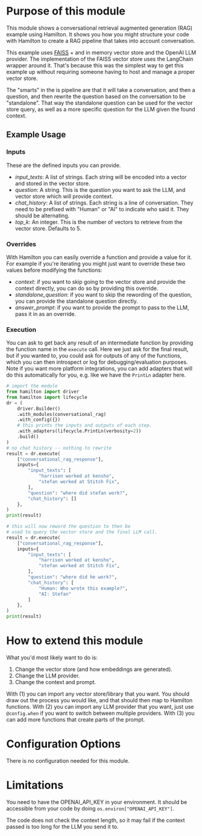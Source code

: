 # Purpose of this module

This module shows a conversational retrieval augmented generation (RAG) example using
Hamilton. It shows you how you might structure your code with Hamilton to
create a RAG pipeline that takes into account conversation.

This example uses [FAISS](https://engineering.fb.com/2017/03/29/data-infrastructure/faiss-a-library-for-efficient-similarity-search/) + and in memory vector store and the OpenAI LLM provider.
The implementation of the FAISS vector store uses the LangChain wrapper around it.
That's because this was the simplest way to get this example up without requiring
someone having to host and manage a proper vector store.

The "smarts" in the is pipeline are that it will take a conversation, and then a question,
and then rewrite the question based on the conversation to be "standalone". That way
the standalone question can be used for the vector store query, as well as a more
specific question for the LLM given the found context.

## Example Usage

### Inputs
These are the defined inputs you can provide.

 - *input_texts*: A list of strings. Each string will be encoded into a vector and stored in the vector store.
 - *question*: A string. This is the question you want to ask the LLM, and vector store which will provide context.
 - *chat_history*: A list of strings. Each string is a line of conversation. They need to be prefixed with "Human" or "AI" to indicate who said it. They should be alternating.
 - *top_k*: An integer. This is the number of vectors to retrieve from the vector store. Defaults to 5.

### Overrides
With Hamilton you can easily override a function and provide a value for it. For example if you're
iterating you might just want to override these two values before modifying the functions:

 - *context*: if you want to skip going to the vector store and provide the context directly, you can do so by providing this override.
 - *standalone_question*: if you want to skip the rewording of the question, you can provide the standalone question directly.
 - *answer_prompt*: if you want to provide the prompt to pass to the LLM, pass it in as an override.

### Execution
You can ask to get back any result of an intermediate function by providing the function name in the `execute` call.
Here we just ask for the final result, but if you wanted to, you could ask for outputs of any of the functions, which
you can then introspect or log for debugging/evaluation purposes. Note if you want more platform integrations,
you can add adapters that will do this automatically for you, e.g. like we have the `PrintLn` adapter here.

```python
# import the module
from hamilton import driver
from hamilton import lifecycle
dr = (
    driver.Builder()
    .with_modules(conversational_rag)
    .with_config({})
    # this prints the inputs and outputs of each step.
    .with_adapters(lifecycle.PrintLn(verbosity=2))
    .build()
)
# no chat history -- nothing to rewrite
result = dr.execute(
    ["conversational_rag_response"],
    inputs={
        "input_texts": [
            "harrison worked at kensho",
            "stefan worked at Stitch Fix",
        ],
        "question": "where did stefan work?",
        "chat_history": []
    },
)
print(result)

# this will now reword the question to then be
# used to query the vector store and the final LLM call.
result = dr.execute(
    ["conversational_rag_response"],
    inputs={
        "input_texts": [
            "harrison worked at kensho",
            "stefan worked at Stitch Fix",
        ],
        "question": "where did he work?",
        "chat_history": [
            "Human: Who wrote this example?",
            "AI: Stefan"
        ]
    },
)
print(result)
```

# How to extend this module
What you'd most likely want to do is:

1. Change the vector store (and how embeddings are generated).
2. Change the LLM provider.
3. Change the context and prompt.

With (1) you can import any vector store/library that you want. You should draw out
the process you would like, and that should then map to Hamilton functions.
With (2) you can import any LLM provider that you want, just use `@config.when` if you
want to switch between multiple providers.
With (3) you can add more functions that create parts of the prompt.

# Configuration Options
There is no configuration needed for this module.

# Limitations

You need to have the OPENAI_API_KEY in your environment.
It should be accessible from your code by doing `os.environ["OPENAI_API_KEY"]`.

The code does not check the context length, so it may fail if the context passed is too long
for the LLM you send it to.
